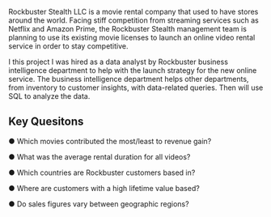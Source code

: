 Rockbuster Stealth LLC is a movie rental company that used to have stores around the
world. Facing stiff competition from streaming services such as Netflix and Amazon Prime,
the Rockbuster Stealth management team is planning to use its existing movie licenses to
launch an online video rental service in order to stay competitive.

I this project I was hired as a data analyst by Rockbuster business intelligence department to help with the launch strategy for the new online service. 
The business intelligence department helps other departments, from inventory to customer insights, with data-related queries. Then will use SQL to analyze the data.

## Key Quesitons
● Which movies contributed the most/least to revenue gain?

● What was the average rental duration for all videos?

● Which countries are Rockbuster customers based in?

● Where are customers with a high lifetime value based?

● Do sales figures vary between geographic regions?
